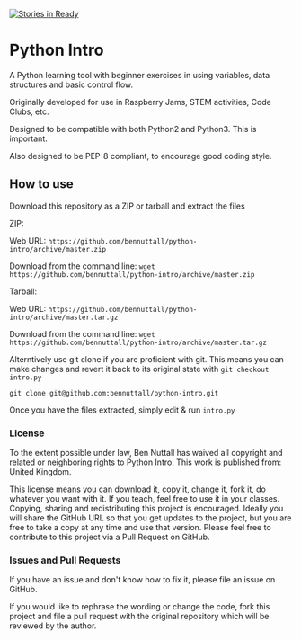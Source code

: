 [![Stories in Ready](http://badge.waffle.io/bennuttall/python-intro.png)](http://waffle.io/bennuttall/python-intro)

# Python Intro

A Python learning tool with beginner exercises in using variables, data structures and basic control flow.

Originally developed for use in Raspberry Jams, STEM activities, Code Clubs, etc.

Designed to be compatible with both Python2 and Python3. This is important.

Also designed to be PEP-8 compliant, to encourage good coding style.

## How to use

Download this repository as a ZIP or tarball and extract the files

ZIP:

Web URL: ``` https://github.com/bennuttall/python-intro/archive/master.zip ```

Download from the command line: ``` wget https://github.com/bennuttall/python-intro/archive/master.zip ```

Tarball:

Web URL: ``` https://github.com/bennuttall/python-intro/archive/master.tar.gz ```

Download from the command line: ``` wget https://github.com/bennuttall/python-intro/archive/master.tar.gz ```

Alterntively use git clone if you are proficient with git. This means you can make changes and revert it back to its original state with ``` git checkout intro.py ```

``` git clone git@github.com:bennuttall/python-intro.git ```

Once you have the files extracted, simply edit & run ```intro.py```

### License

To the extent possible under law, Ben Nuttall has waived all copyright and related or neighboring rights to Python Intro. This work is published from: United Kingdom.

This license means you can download it, copy it, change it, fork it, do whatever you want with it. If you teach, feel free to use it in your classes. Copying, sharing and redistributing this project is encouraged. Ideally you will share the GitHub URL so that you get updates to the project, but you are free to take a copy at any time and use that version. Please feel free to contribute to this project via a Pull Request on GitHub.

### Issues and Pull Requests

If you have an issue and don't know how to fix it, please file an issue on GitHub.

If you would like to rephrase the wording or change the code, fork this project and file a pull request with the original repository which will be reviewed by the author.
